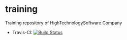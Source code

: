 # training
Training repository of HighTechnologySoftware Company

* Travis-CI: [![Build Status](https://travis-ci.org/albert-motos/training.svg?branch=master)](https://travis-ci.org/albert-motos/training)
